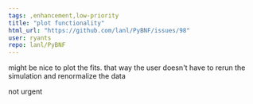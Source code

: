 ```yaml
---
tags: ,enhancement,low-priority
title: "plot functionality"
html_url: "https://github.com/lanl/PyBNF/issues/98"
user: ryants
repo: lanl/PyBNF
---
```


might be nice to plot the fits.  that way the user doesn't have to rerun the simulation and renormalize the data

not urgent